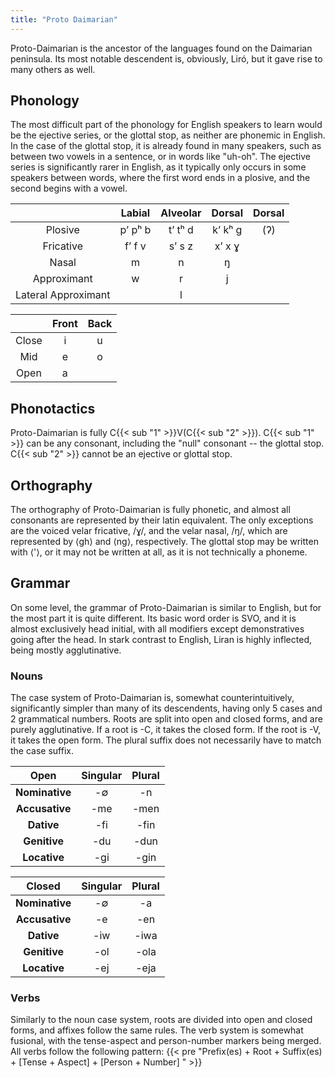 ```yaml
---
title: "Proto Daimarian"
---
```


Proto-Daimarian is the ancestor of the languages found on the Daimarian peninsula. 
Its most notable descendent is, obviously, Liró, but it gave rise to many others as well.

## Phonology

The most difficult part of the phonology for English speakers to learn would be the ejective series, or the glottal stop, as neither are phonemic in English.
In the case of the glottal stop, it is already found in many speakers, such as between two vowels in a sentence, or in words like "uh-oh".
The ejective series is significantly rarer in English, as it typically only occurs in some speakers between words, where the first word ends in a plosive, and the second begins with a vowel. 

|                     |  Labial | Alveolar |  Dorsal | Dorsal |
|:-------------------:|:-------:|:--------:|:-------:|:------:|
|       Plosive       | pʼ pʰ b |  tʼ tʰ d | kʼ kʰ g |   (ʔ)  |
|      Fricative      | fʼ f  v |  sʼ s z  | xʼ x  ɣ |        |
|        Nasal        |    m    |     n    |    ŋ    |        |
|     Approximant     |    w    |     r    |    j    |        |
| Lateral Approximant |         |     l    |         |        |

|       | Front | Back |
|:-----:|:-----:|:----:|
| Close |   i   |   u  |
|  Mid  |   e   |   o  |
|  Open |   a   |      |

## Phonotactics

Proto-Daimarian is fully C{{< sub "1" >}}V(C{{< sub "2" >}}). 
C{{< sub "1" >}} can be any consonant, including the "null" consonant -- the glottal stop. 
C{{< sub "2" >}} cannot be an ejective or glottal stop.

## Orthography

The orthography of Proto-Daimarian is fully phonetic, and almost all consonants are represented by their latin equivalent.
The only exceptions are the voiced velar fricative, /ɣ/, and the velar nasal, /ŋ/, which are represented by ⟨gh⟩ and ⟨ng⟩, respectively. 
The glottal stop may be written with ⟨'⟩, or it may not be written at all, as it is not technically a phoneme. 

## Grammar

On some level, the grammar of Proto-Daimarian is similar to English, but for the most part it is quite different.
Its basic word order is SVO, and it is almost exclusively head initial, with all modifiers except demonstratives going after the head. 
In stark contrast to English, Liran is highly inflected, being mostly agglutinative.

### Nouns

The case system of Proto-Daimarian is, somewhat counterintuitively, significantly simpler than many of its descendents, having only 5 cases and 2 grammatical numbers.
Roots are split into open and closed forms, and are purely agglutinative. 
If a root is -C, it takes the closed form.
If the root is -V, it takes the open form.
The plural suffix does not necessarily have to match the case suffix.

|      Open      | Singular | Plural |
|:--------------:|:--------:|:------:|
| **Nominative** |    -∅    |   -n   |
| **Accusative** |    -me   |  -men  |
|   **Dative**   |    -fi   |  -fin  |
|  **Genitive**  |    -du   |  -dun  |
|  **Locative**  |    -gi   |  -gin  |

|     Closed     | Singular | Plural |
|:--------------:|:--------:|:------:|
| **Nominative** |    -∅    |   -a   |
| **Accusative** |    -e    |   -en  |
|   **Dative**   |    -iw   |  -iwa  |
|  **Genitive**  |    -ol   |  -ola  |
|  **Locative**  |    -ej   |  -eja  |

### Verbs

Similarly to the noun case system, roots are divided into open and closed forms, and affixes follow the same rules. 
The verb system is somewhat fusional, with the tense-aspect and person-number markers being merged. 
All verbs follow the following pattern: 
{{< pre "Prefix(es) + Root + Suffix(es) + [Tense + Aspect] + [Person + Number] " >}}